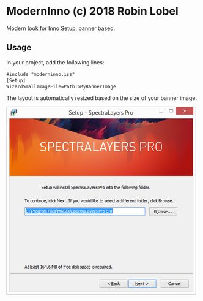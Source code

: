 # ModernInno (c) 2018 Robin Lobel
Modern look for Inno Setup, banner based.

Usage
-----

In your project, add the following lines:

    #include "moderninno.iss"
    [Setup]  
    WizardSmallImageFile=PathToMyBannerImage

The layout is automatically resized based on the size of your banner image.

![ModernInno Example](moderninno.png)
